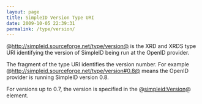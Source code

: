 ```yaml
---
layout: page
title: SimpleID Version Type URI
date: 2009-10-05 22:39:31
permalink: /type/version/
---
```


@http://simpleid.sourceforge.net/type/version@ is the XRD and XRDS type URI identifying the version of SimpleID being run at the OpenID provider.

The fragment of the type URI identifies the version number.  For example @http://simpleid.sourceforge.net/type/version#0.8@ means the OpenID provider is running SimpleID version 0.8.

For versions up to 0.7, the version is specified in the @<simpleid:Version>@ element.